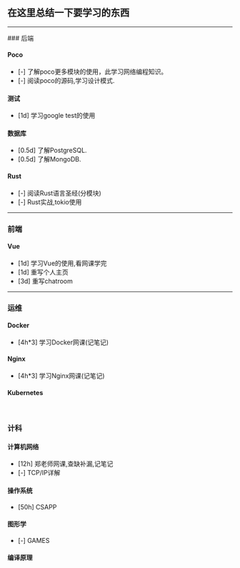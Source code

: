  
## 在这里总结一下要学习的东西
<hr>
### 后端

#### Poco
- [-] 了解poco更多模块的使用，此学习网络编程知识。
- [-] 阅读poco的源码,学习设计模式.
#### 测试
- [1d] 学习google test的使用
#### 数据库
- [0.5d] 了解PostgreSQL.
- [0.5d] 了解MongoDB.
#### Rust
- [-] 阅读Rust语言圣经(分模块)
- [-] Rust实战,tokio使用
<hr>

### 前端
#### Vue
- [1d] 学习Vue的使用,看网课学完
- [1d] 重写个人主页
- [3d] 重写chatroom
<hr>

### 运维
#### Docker
- [4h*3] 学习Docker网课(记笔记)
#### Nginx
- [4h*3] 学习Nginx网课(记笔记)
#### Kubernetes

<br>

### 计科
#### 计算机网络
- [12h] 郑老师网课,查缺补漏,记笔记
- [-] TCP/IP详解
#### 操作系统
- [50h] CSAPP
#### 图形学
- [-] GAMES
#### 编译原理
